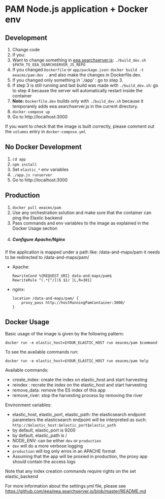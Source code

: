 # PAM Node.js application + Docker env

## Development
1. Change code
2. If you:
  1. Want to change something in [eea.searchserver.js](https://github.com/eea/eea.searchserver.js):
     ```./build_dev.sh $PATH_TO_EEA_SEARCHSERVER_JS_REPO```
  2. If you changed ```Dockerfile``` or ```app/package.json```:
     ```docker build -t eeacms/pam:dev .``` and also make the changes in Dockerfile.dev.
  3. If you changed only something in './app' : go to step 3.
  4. If step 3 is still running and last build was made with ```./build_dev.sh```:
     go to step 4 because the server will automatically restart inside the container
  5. __Note:__ ```Dockerfile.dev``` builds only with ```./build_dev.sh``` because it temporarely adds
    eea.searchserver.js in the current directory.
3. ```docker-compose up```
4. Go to http://localhost:3000

If you want to check that the image is built correctly, please comment out
the ```volumes``` entry in ```docker-compose.yml```

## No Docker Development
1. ```cd app```
2. ```npm install```
3. Set ```elastic_*``` env variables
4. ```./app.js runserver```
5. Go to http://localhost:3000

## Production
1. ```docker pull eeacms/pam```
2. Use any orchestration solution and make sure that the container
   can ping the Elastic backend
3. Pass commands and env variables to the image as explained in the Docker Usage section
4. ##### Configure Apache/Nginx
 If the application is mapped under a path like: /data-and-maps/pam it needs to be redirected to /data-and-maps/pam/

 * Apache:
	```
	RewriteCond %{REQUEST_URI} data-and-maps/pam$
	RewriteRule ^(.*[^/])$ $1/ [L,R=301]
	```

 * nginx:
	```
	location /data-and-maps/pam/ {
		proxy_pass http://hostRunningPamContainer:3000/
	}
	```
## Docker Usage

Basic usage of the image is given by the following pattern:

```
docker run -e elastic_host=$YOUR_ELASTIC_HOST run eeacms/pam $command
```

To see the available commands run:
```
docker run -e elastic_host=$YOUR_ELASTIC_HOST run eeacms/pam help
```

Available commands:
* create_index: create the index on elastic_host and start harvesting
* reindex : recrate the index on the elastic_host and start harvesting
* remove_data: remove the ES index of this app
* remove_river: stop the harvesting process by removing the river

Environment variables:
* elastic_host, elastic_port, elastic_path: the elasticsearch endpoint parameters
  the elasticsearch endpoint will be interpreted as such: `http://$elastic_host:$elastic_port$elastic_path`
 * by default, elastic_port is 9200
 * by default, elastic_path is /
* NODE_ENV: can be either ```dev``` or ```production```
 * `dev` will do a more verbose logging
 * `production` will log only erros in an APACHE format
  * Assuming that the app will be proxied in production, the proxy app should contain the access logs

Note that any index creation commands require rights on the set elastic_backend

For more information about the settings.yml file, please see https://github.com/eea/eea.searchserver.js/blob/master/README.md
